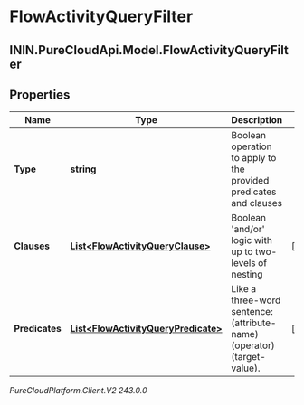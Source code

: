 # FlowActivityQueryFilter

## ININ.PureCloudApi.Model.FlowActivityQueryFilter

## Properties

|Name | Type | Description | Notes|
|------------ | ------------- | ------------- | -------------|
| **Type** | **string** | Boolean operation to apply to the provided predicates and clauses | |
| **Clauses** | [**List&lt;FlowActivityQueryClause&gt;**](FlowActivityQueryClause) | Boolean &#39;and/or&#39; logic with up to two-levels of nesting | [optional] |
| **Predicates** | [**List&lt;FlowActivityQueryPredicate&gt;**](FlowActivityQueryPredicate) | Like a three-word sentence: (attribute-name) (operator) (target-value). | [optional] |



_PureCloudPlatform.Client.V2 243.0.0_
